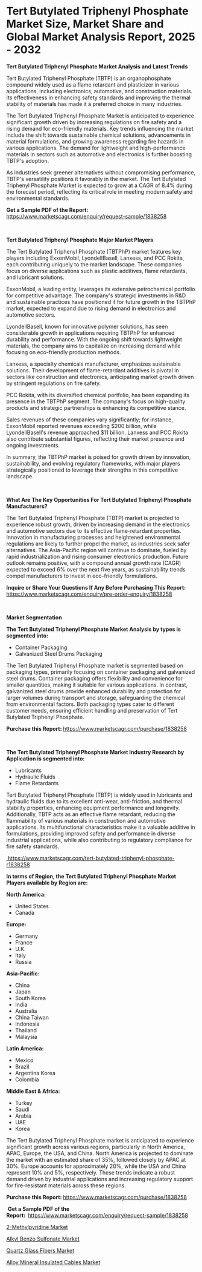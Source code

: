 <p><h1>Tert Butylated Triphenyl Phosphate Market Size, Market Share and Global Market Analysis Report, 2025 - 2032</h1></p><p><strong>Tert Butylated Triphenyl Phosphate Market Analysis and Latest Trends</strong></p>
<p><p>Tert Butylated Triphenyl Phosphate (TBTP) is an organophosphate compound widely used as a flame retardant and plasticizer in various applications, including electronics, automotive, and construction materials. Its effectiveness in enhancing safety standards and improving the thermal stability of materials has made it a preferred choice in many industries. </p><p>The Tert Butylated Triphenyl Phosphate Market is anticipated to experience significant growth driven by increasing regulations on fire safety and a rising demand for eco-friendly materials. Key trends influencing the market include the shift towards sustainable chemical solutions, advancements in material formulations, and growing awareness regarding fire hazards in various applications. The demand for lightweight and high-performance materials in sectors such as automotive and electronics is further boosting TBTP's adoption.</p><p>As industries seek greener alternatives without compromising performance, TBTP's versatility positions it favorably in the market. The Tert Butylated Triphenyl Phosphate Market is expected to grow at a CAGR of 8.4% during the forecast period, reflecting its critical role in meeting modern safety and environmental standards.</p></p>
<p><strong>Get a Sample PDF of the Report:&nbsp;</strong> <a href="https://www.marketscagr.com/enquiry/request-sample/1838258?utm_campaign=2194&utm_medium=2&utm_source=Github&utm_content=ia&utm_term=03042025&utm_id=tert-butylated-triphenyl-phosphate">https://www.marketscagr.com/enquiry/request-sample/1838258</a></p>
<p>&nbsp;</p>
<p><strong>Tert Butylated Triphenyl Phosphate Major Market Players</strong></p>
<p><p>The Tert Butylated Triphenyl Phosphate (TBTPhP) market features key players including ExxonMobil, LyondellBasell, Lanxess, and PCC Rokita, each contributing uniquely to the market landscape. These companies focus on diverse applications such as plastic additives, flame retardants, and lubricant solutions. </p><p>ExxonMobil, a leading entity, leverages its extensive petrochemical portfolio for competitive advantage. The company's strategic investments in R&D and sustainable practices have positioned it for future growth in the TBTPhP market, expected to expand due to rising demand in electronics and automotive sectors.</p><p>LyondellBasell, known for innovative polymer solutions, has seen considerable growth in applications requiring TBTPhP for enhanced durability and performance. With the ongoing shift towards lightweight materials, the company aims to capitalize on increasing demand while focusing on eco-friendly production methods.</p><p>Lanxess, a specialty chemicals manufacturer, emphasizes sustainable solutions. Their development of flame-retardant additives is pivotal in sectors like construction and electronics, anticipating market growth driven by stringent regulations on fire safety.</p><p>PCC Rokita, with its diversified chemical portfolio, has been expanding its presence in the TBTPhP segment. The company's focus on high-quality products and strategic partnerships is enhancing its competitive stance.</p><p>Sales revenues of these companies vary significantly; for instance, ExxonMobil reported revenues exceeding $200 billion, while LyondellBasell's revenue approached $11 billion. Lanxess and PCC Rokita also contribute substantial figures, reflecting their market presence and ongoing investments.</p><p>In summary, the TBTPhP market is poised for growth driven by innovation, sustainability, and evolving regulatory frameworks, with major players strategically positioned to leverage their strengths in this competitive landscape.</p></p>
<p>&nbsp;</p>
<p><strong>What Are The Key Opportunities For Tert Butylated Triphenyl Phosphate Manufacturers?</strong></p>
<p><p>The Tert Butylated Triphenyl Phosphate (TBTP) market is projected to experience robust growth, driven by increasing demand in the electronics and automotive sectors due to its effective flame-retardant properties. Innovation in manufacturing processes and heightened environmental regulations are likely to further propel the market, as industries seek safer alternatives. The Asia-Pacific region will continue to dominate, fueled by rapid industrialization and rising consumer electronics production. Future outlook remains positive, with a compound annual growth rate (CAGR) expected to exceed 6% over the next five years, as sustainability trends compel manufacturers to invest in eco-friendly formulations.</p></p>
<p><strong>Inquire or Share Your Questions If Any Before Purchasing This Report:</strong> <a href="https://www.marketscagr.com/enquiry/pre-order-enquiry/1838258?utm_campaign=2194&utm_medium=2&utm_source=Github&utm_content=ia&utm_term=03042025&utm_id=tert-butylated-triphenyl-phosphate">https://www.marketscagr.com/enquiry/pre-order-enquiry/1838258</a></p>
<p>&nbsp;</p>
<p><strong>Market Segmentation</strong></p>
<p><strong>The Tert Butylated Triphenyl Phosphate Market Analysis by types is segmented into:</strong></p>
<p><ul><li>Container Packaging</li><li>Galvanized Steel Drums Packaging</li></ul></p>
<p><p>The Tert Butylated Triphenyl Phosphate market is segmented based on packaging types, primarily focusing on container packaging and galvanized steel drums. Container packaging offers flexibility and convenience for smaller quantities, making it suitable for various applications. In contrast, galvanized steel drums provide enhanced durability and protection for larger volumes during transport and storage, safeguarding the chemical from environmental factors. Both packaging types cater to different customer needs, ensuring efficient handling and preservation of Tert Butylated Triphenyl Phosphate.</p></p>
<p><strong>Purchase this Report:&nbsp;</strong><a href="https://www.marketscagr.com/purchase/1838258?utm_campaign=2194&utm_medium=2&utm_source=Github&utm_content=ia&utm_term=03042025&utm_id=tert-butylated-triphenyl-phosphate">https://www.marketscagr.com/purchase/1838258</a></p>
<p>&nbsp;</p>
<p><strong>The Tert Butylated Triphenyl Phosphate Market Industry Research by Application is segmented into:</strong></p>
<p><ul><li>Lubricants</li><li>Hydraulic Fluids</li><li>Flame Retardants</li></ul></p>
<p><p>Tert Butylated Triphenyl Phosphate (TBTP) is widely used in lubricants and hydraulic fluids due to its excellent anti-wear, anti-friction, and thermal stability properties, enhancing equipment performance and longevity. Additionally, TBTP acts as an effective flame retardant, reducing the flammability of various materials in construction and automotive applications. Its multifunctional characteristics make it a valuable additive in formulations, providing improved safety and performance in diverse industrial applications, while also contributing to regulatory compliance for fire safety standards.</p></p>
<p><a href="https://www.marketscagr.com/tert-butylated-triphenyl-phosphate-r1838258?utm_campaign=2194&utm_medium=2&utm_source=Github&utm_content=ia&utm_term=03042025&utm_id=tert-butylated-triphenyl-phosphate">&nbsp;https://www.marketscagr.com/tert-butylated-triphenyl-phosphate-r1838258</a></p>
<p><strong>In terms of Region, the Tert Butylated Triphenyl Phosphate Market Players available by Region are:</strong></p>
<p>
    <p> <strong> North America: </strong>
        <ul>
            <li>United States</li>
            <li>Canada</li>
        </ul>
        </p> 
    <p> <strong> Europe: </strong>
        <ul>
            <li>Germany</li>
            <li>France</li>
            <li>U.K.</li>
            <li>Italy</li>
            <li>Russia</li>
        </ul>
        </p> 
    <p> <strong> Asia-Pacific: </strong>
        <ul>
            <li>China</li>
            <li>Japan</li>
            <li>South Korea</li>
            <li>India</li>
            <li>Australia</li>
            <li>China Taiwan</li>
            <li>Indonesia</li>
            <li>Thailand</li>
            <li>Malaysia</li>
        </ul>
        </p> 
    <p> <strong> Latin America: </strong>
        <ul>
            <li>Mexico</li>
            <li>Brazil</li>
            <li>Argentina Korea</li>
            <li>Colombia</li>
        </ul>
        </p> 
    <p> <strong> Middle East & Africa: </strong>
        <ul>
            <li>Turkey</li>
            <li>Saudi</li>
            <li>Arabia</li>
            <li>UAE</li>
            <li>Korea</li>
        </ul>
    </p>
    </p>
<p><p>The Tert Butylated Triphenyl Phosphate market is anticipated to experience significant growth across various regions, particularly in North America, APAC, Europe, the USA, and China. North America is projected to dominate the market with an estimated share of 35%, followed closely by APAC at 30%. Europe accounts for approximately 20%, while the USA and China represent 10% and 5%, respectively. These trends indicate a robust demand driven by industrial applications and increasing regulatory support for fire-resistant materials across these regions.</p></p>
<p><strong>Purchase this Report: </strong><a href="https://www.marketscagr.com/purchase/1838258?utm_campaign=2194&utm_medium=2&utm_source=Github&utm_content=ia&utm_term=03042025&utm_id=tert-butylated-triphenyl-phosphate">https://www.marketscagr.com/purchase/1838258</a></p>
<p>&nbsp;<strong>Get a Sample PDF of the Report:&nbsp;&nbsp;</strong><a href="https://www.marketscagr.com/enquiry/request-sample/1838258?utm_campaign=2194&utm_medium=2&utm_source=Github&utm_content=ia&utm_term=03042025&utm_id=tert-butylated-triphenyl-phosphate">https://www.marketscagr.com/enquiry/request-sample/1838258</a></p>
<p><strong></strong></p>
<p><p><a href="https://github.com/ernierintzfu/Market-Research-Report-List-1/blob/main/2-methylpyridine-market.md?utm_campaign=2194&utm_medium=2&utm_source=Github&utm_content=ia&utm_term=03042025&utm_id=tert-butylated-triphenyl-phosphate">2-Methylpyridine Market</a></p><p><a href="https://github.com/smarzkathyb6/Market-Research-Report-List-1/blob/main/alkyl-benzo-sulfonate-market.md?utm_campaign=2194&utm_medium=2&utm_source=Github&utm_content=ia&utm_term=03042025&utm_id=tert-butylated-triphenyl-phosphate">Alkyl Benzo Sulfonate Market</a></p><p><a href="https://github.com/goickpache1m/Market-Research-Report-List-1/blob/main/quartz-glass-fibers-market.md?utm_campaign=2194&utm_medium=2&utm_source=Github&utm_content=ia&utm_term=03042025&utm_id=tert-butylated-triphenyl-phosphate">Quartz Glass Fibers Market</a></p><p><a href="https://github.com/ChiragRp1/Market-Research-Report-List-7/blob/main/alloy-mineral-insulated-cables-market.md?utm_campaign=2194&utm_medium=2&utm_source=Github&utm_content=ia&utm_term=03042025&utm_id=tert-butylated-triphenyl-phosphate">Alloy Mineral Insulated Cables Market</a></p></p>